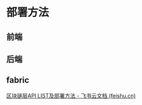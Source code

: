 # 部署方法

## 前端

## 后端

## fabric

[‍‬‍‍‍‍‍‍﻿⁢‌‌‌‌⁡⁢⁡⁡⁡⁢‍⁡‌⁣‍⁢⁡﻿‬⁤‍⁢⁤⁡⁣⁢﻿‬‬区块链层API LIST及部署方法 - 飞书云文档 (feishu.cn)](https://xn4zlkzg4p.feishu.cn/docx/DiRgdMRvGom35ZxVIB0cnmNknCd)